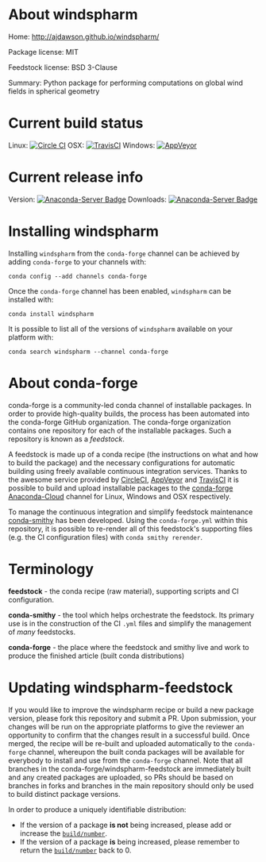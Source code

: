 About windspharm
================

Home: http://ajdawson.github.io/windspharm/

Package license: MIT

Feedstock license: BSD 3-Clause

Summary: Python package for performing computations on global wind fields in spherical geometry



Current build status
====================

Linux: [![Circle CI](https://circleci.com/gh/conda-forge/windspharm-feedstock.svg?style=shield)](https://circleci.com/gh/conda-forge/windspharm-feedstock)
OSX: [![TravisCI](https://travis-ci.org/conda-forge/windspharm-feedstock.svg?branch=master)](https://travis-ci.org/conda-forge/windspharm-feedstock)
Windows: [![AppVeyor](https://ci.appveyor.com/api/projects/status/github/conda-forge/windspharm-feedstock?svg=True)](https://ci.appveyor.com/project/conda-forge/windspharm-feedstock/branch/master)

Current release info
====================
Version: [![Anaconda-Server Badge](https://anaconda.org/conda-forge/windspharm/badges/version.svg)](https://anaconda.org/conda-forge/windspharm)
Downloads: [![Anaconda-Server Badge](https://anaconda.org/conda-forge/windspharm/badges/downloads.svg)](https://anaconda.org/conda-forge/windspharm)

Installing windspharm
=====================

Installing `windspharm` from the `conda-forge` channel can be achieved by adding `conda-forge` to your channels with:

```
conda config --add channels conda-forge
```

Once the `conda-forge` channel has been enabled, `windspharm` can be installed with:

```
conda install windspharm
```

It is possible to list all of the versions of `windspharm` available on your platform with:

```
conda search windspharm --channel conda-forge
```


About conda-forge
=================

conda-forge is a community-led conda channel of installable packages.
In order to provide high-quality builds, the process has been automated into the
conda-forge GitHub organization. The conda-forge organization contains one repository
for each of the installable packages. Such a repository is known as a *feedstock*.

A feedstock is made up of a conda recipe (the instructions on what and how to build
the package) and the necessary configurations for automatic building using freely
available continuous integration services. Thanks to the awesome service provided by
[CircleCI](https://circleci.com/), [AppVeyor](http://www.appveyor.com/)
and [TravisCI](https://travis-ci.org/) it is possible to build and upload installable
packages to the [conda-forge](https://anaconda.org/conda-forge)
[Anaconda-Cloud](http://docs.anaconda.org/) channel for Linux, Windows and OSX respectively.

To manage the continuous integration and simplify feedstock maintenance
[conda-smithy](http://github.com/conda-forge/conda-smithy) has been developed.
Using the ``conda-forge.yml`` within this repository, it is possible to re-render all of
this feedstock's supporting files (e.g. the CI configuration files) with ``conda smithy rerender``.


Terminology
===========

**feedstock** - the conda recipe (raw material), supporting scripts and CI configuration.

**conda-smithy** - the tool which helps orchestrate the feedstock.
                   Its primary use is in the construction of the CI ``.yml`` files
                   and simplify the management of *many* feedstocks.

**conda-forge** - the place where the feedstock and smithy live and work to
                  produce the finished article (built conda distributions)


Updating windspharm-feedstock
=============================

If you would like to improve the windspharm recipe or build a new
package version, please fork this repository and submit a PR. Upon submission,
your changes will be run on the appropriate platforms to give the reviewer an
opportunity to confirm that the changes result in a successful build. Once
merged, the recipe will be re-built and uploaded automatically to the
`conda-forge` channel, whereupon the built conda packages will be available for
everybody to install and use from the `conda-forge` channel.
Note that all branches in the conda-forge/windspharm-feedstock are
immediately built and any created packages are uploaded, so PRs should be based
on branches in forks and branches in the main repository should only be used to
build distinct package versions.

In order to produce a uniquely identifiable distribution:
 * If the version of a package **is not** being increased, please add or increase
   the [``build/number``](http://conda.pydata.org/docs/building/meta-yaml.html#build-number-and-string).
 * If the version of a package **is** being increased, please remember to return
   the [``build/number``](http://conda.pydata.org/docs/building/meta-yaml.html#build-number-and-string)
   back to 0.
